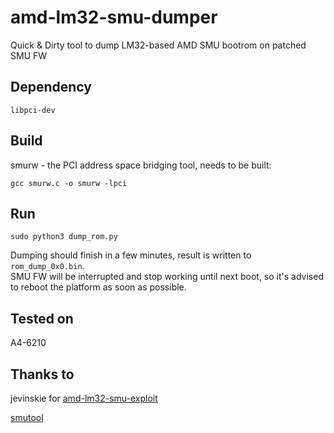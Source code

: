 # amd-lm32-smu-dumper
Quick &amp; Dirty tool to dump LM32-based AMD SMU bootrom on patched SMU FW

## Dependency
`libpci-dev`

## Build
smurw - the PCI address space bridging tool, needs to be built:

`
gcc smurw.c -o smurw -lpci
`

## Run

`
sudo python3 dump_rom.py
`

Dumping should finish in a few minutes, result is written to `rom_dump_0x0.bin`.  
SMU FW will be interrupted and stop working until next boot, so it's advised to reboot the platform as soon as possible.

## Tested on

A4-6210  

## Thanks to

jevinskie for [amd-lm32-smu-exploit](https://github.com/jevinskie/amd-lm32-smu-exploit)  

[smutool](https://github.com/zamaudio/smutool)  

